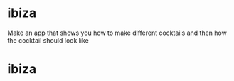 # ibiza

Make an app that shows you how to make different cocktails and then how the cocktail should look like
# ibiza
